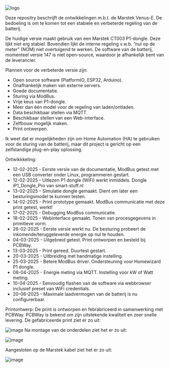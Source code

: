
![logo](https://github.com/user-attachments/assets/343db925-dc42-4a91-88b5-51ac631e3bb0)

Deze repositry beschrijft de ontwikkelingen m.b.t. de Marstek Venus-E.  De bedoeling is om te komen tot een stabiele en verbeterde regeling van de batterij.

De huidige versie maakt gebruik van een Marstek CT003 P1-dongle.  Deze lijkt niet erg stabiel.  Bovendien lijkt de interne regeling v.w.b. “nul op de meter” (NOM) niet overtuigend te werken.  De software van de batterij, momenteel versie 147 is niet open-source, waardoor je afhankelijk bent van de leverancier.

Plannen voor de verbeterde versie zijn:
* Open source software (PlatformIO, ESP32, Arduino).
* Onafhankelijk maken van externe servers.
* Goede documentatie.
* Sturing via ModBus.
* Vrije keus van P1-dongle.
* Meer dan één model voor de regeling van laden/ontladen.
* Data beschikbaar stellen via MQTT.
* Beschikbaar stellen van een Web-interface.
* Zelfbouw mogelijk maken.
* Print ontwerpen.

Ik weet dat er mogelijkheden zijn om Home Automation (HA) te gebruiken voor de sturing van de batterij, maar dit project is gericht op een zelfstandige plug-en-play oplossing.

Ontwikkkeling:
* 12-02-2025 - Eerste versie van de documentatie, ModBus getest met een USB converter onder Linux, programmeren gestart.
* 12-02-2025 - Uitlezen P1 dongle (WiFi) werkt inmiddels.  Dongle iP1_Dongle_Pro van smart-stuff.nl
* 13-02-2025 - Simulatie dongle gemaakt.  Dient om later een besturingsmodel te kunnen testen.
* 14-02-2025 - Print prototype gemaakt.  ModBus communicatie met deze print getest, werkt!
* 17-02-2025 - Debugging ModBus communicatie.
* 18-02-2025 - Webinterface gemaakt. Tonen van procesgegevens in primitieve vorm.
* 26-02-2025 - Eerste versie werkt nu.  De besturing probeert de inkomende/teruggeleverde energie op nul te houden.
* 04-03-2025 - Uitgebreid getest.  Print ontworpen en besteld bij PCBWay.
* 13-03-2025 - Print gereed. Duurtest gestart.
* 20-03-2025 - Uitbreiding met handmatige instelling.
* 25-03-2025 - Betere ModBus driver. Ondersteuning voor Homewizard P1 dongle.
* 08-04-2025 - Energie meting via MQTT.  Instelling voor kW of Watt meting.
* 10-04-2025 - Eenvoudig flashen van de software via webbrowser inclusief preset van WiFi credentials.
* 20-06-2025 - Maximale laadvermogen van de batterij is nu configurerbaar.

Printontwerp:
De print is ontworpen en febrabriceerd in samenwerking met PCBWay.  PCBWay is bekend om zijn uitstekende kwaliteit en zeer snelle levering.  De gefabriceerde print ziet er zo uit:

![image](https://github.com/user-attachments/assets/1456eb45-89a0-4ce3-8583-d6aa8df0ffdf)
Na montage van de onderdelen ziet het er zo uit:

![image](https://github.com/user-attachments/assets/35b91f00-dbfa-4109-9661-561494a5d8fc)

Aangesloten op de Marstek kabel ziet het er zo uit:

![image](https://github.com/user-attachments/assets/3c637cd9-2cd4-4d71-962b-d980cc887dc8)

